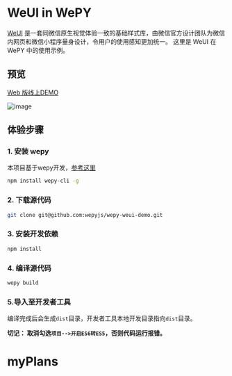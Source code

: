 # WeUI in WePY

[WeUI](https://github.com/weui/weui-wxss) 是一套同微信原生视觉体验一致的基础样式库，由微信官方设计团队为微信内网页和微信小程序量身设计，令用户的使用感知更加统一。
这里是 WeUI 在 WePY 中的使用示例。

## 预览

[Web 版线上DEMO](https://www.madcoder.cn/demos/wepy-weui-demo/index.html)

![image](https://cloud.githubusercontent.com/assets/2182004/26298989/c0ae78b2-3f0b-11e7-8979-e37884a86a43.png)

## 体验步骤

### 1. 安装 wepy
本项目基于wepy开发，[参考这里](https://github.com/wepyjs/wepy)
```bash
npm install wepy-cli -g
```

### 2. 下载源代码
```bash
git clone git@github.com:wepyjs/wepy-weui-demo.git
```

### 3. 安装开发依赖
```bash
npm install
```

### 4. 编译源代码
```bash
wepy build
```

### 5.导入至开发者工具

编译完成后会生成`dist`目录，开发者工具本地开发目录指向`dist`目录。

**切记： 取消勾选`项目-->开启ES6转ES5`，否则代码运行报错。**

# myPlans

